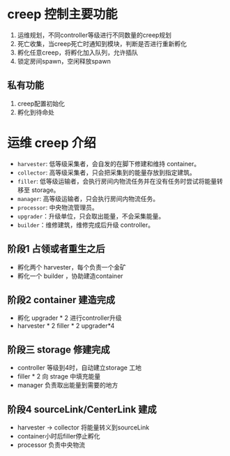 # creep 控制主要功能

1. 运维规划，不同controller等级进行不同数量的creep规划
2. 死亡收集，当creep死亡时通知到模块，判断是否进行重新孵化
3. 孵化任意creep，将孵化加入队列，允许插队
4. 锁定房间spawn，空闲释放spawn

## 私有功能

1. creep配置初始化
2. 孵化到待命处

# 运维 creep 介绍

- `harvester`: 低等级采集者，会自发的在脚下修建和维持 container。
- `collector`: 高等级采集者，只会把采集到的能量存放到指定建筑。
- `filler`: 低等级运输者，会执行房间内物流任务并在没有任务时尝试将能量转移至 storage。
- `manager`: 高等级运输者，只会执行房间内物流任务。
- `processor`: 中央物流管理员。
- `upgrader`：升级单位，只会取出能量，不会采集能量。
- `builder`：维修建筑，维修完成后升级 controller。

## 阶段1 占领或者重生之后

- 孵化两个 harvester，每个负责一个金矿
- 孵化一个 builder ，协助建造container

## 阶段2 container 建造完成

- 孵化 upgrader \* 2 进行controller升级
- harvester \* 2 filler \* 2 upgrader\*4

## 阶段三 storage 修建完成

- controller 等级到4时，自动建立storage 工地
- filler \* 2 向 strage 中填充能量
- manager 负责取出能量到需要的地方

## 阶段4 sourceLink/CenterLink 建成

- harvester -> collector 将能量转义到sourceLink
- container小时后filler停止孵化
- processor 负责中央物流
